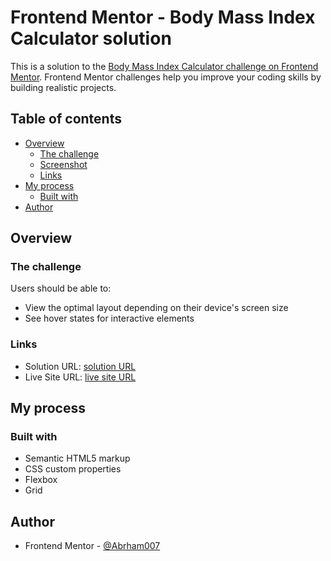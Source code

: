 # Frontend Mentor - Body Mass Index Calculator solution

This is a solution to the [Body Mass Index Calculator challenge on Frontend Mentor](https://www.frontendmentor.io/challenges/body-mass-index-calculator-brrBkfSz1T). Frontend Mentor challenges help you improve your coding skills by building realistic projects.

## Table of contents

- [Overview](#overview)
  - [The challenge](#the-challenge)
  - [Screenshot](#screenshot)
  - [Links](#links)
- [My process](#my-process)
  - [Built with](#built-with)
- [Author](#author)

## Overview

### The challenge

Users should be able to:

- View the optimal layout depending on their device's screen size
- See hover states for interactive elements

### Links

- Solution URL: [solution URL](https://github.com/Abrham007/body-mass-index-calculator-v2.git)
- Live Site URL: [live site URL](https://abrham007.github.io/body-mass-index-calculator-v2/)

## My process

### Built with

- Semantic HTML5 markup
- CSS custom properties
- Flexbox
- Grid

## Author

- Frontend Mentor - [@Abrham007](https://www.frontendmentor.io/profile/Abrham007)
